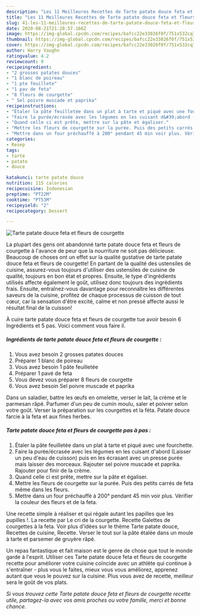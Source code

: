 ```yaml
---
description: "Les 11 Meilleures Recettes de Tarte patate douce feta et fleurs de courgette"
title: "Les 11 Meilleures Recettes de Tarte patate douce feta et fleurs de courgette"
slug: 41-les-11-meilleures-recettes-de-tarte-patate-douce-feta-et-fleurs-de-courgette
date: 2020-08-21T21:28:57.166Z
image: https://img-global.cpcdn.com/recipes/bafcc22e33026f0f/751x532cq70/tarte-patate-douce-feta-et-fleurs-de-courgette-photo-principale-de-la-recette.jpg
thumbnail: https://img-global.cpcdn.com/recipes/bafcc22e33026f0f/751x532cq70/tarte-patate-douce-feta-et-fleurs-de-courgette-photo-principale-de-la-recette.jpg
cover: https://img-global.cpcdn.com/recipes/bafcc22e33026f0f/751x532cq70/tarte-patate-douce-feta-et-fleurs-de-courgette-photo-principale-de-la-recette.jpg
author: Harry Vaughn
ratingvalue: 4.2
reviewcount: 9
recipeingredient:
- "2 grosses patates douces"
- "1 blanc de poireau"
- "1 pte feuillete"
- "1 pav de feta"
- "8 fleurs de courgette"
- " Sel poivre muscade et paprika"
recipeinstructions:
- "Étaler la pâte feuilletée dans un plat à tarte et piqué avec une fourchette."
- "Faire la purée/écrasée avec les légumes en les cuisant d&#39;abord (Laisser un peu d&#39;eau de cuisson) puis en les écrasant avec un presse purée mais laisser des morceaux. Rajouter sel poivre muscade et paprika. Rajouter pour finir de la crème."
- "Quand celle ci est prête, mettre sur la pâte et égaliser."
- "Mettre les fleurs de courgette sur la purée. Puis des petits carrés de feta même dans les fleurs."
- "Mettre dans un four préchauffé à 200° pendant 45 min voir plus. Vérifier la couleur des fleurs et de la feta."
categories:
- Resep
tags:
- tarte
- patate
- douce

katakunci: tarte patate douce 
nutrition: 115 calories
recipecuisine: Indonesian
preptime: "PT22M"
cooktime: "PT53M"
recipeyield: "2"
recipecategory: Dessert

---
```



![Tarte patate douce feta et fleurs de courgette](https://img-global.cpcdn.com/recipes/bafcc22e33026f0f/751x532cq70/tarte-patate-douce-feta-et-fleurs-de-courgette-photo-principale-de-la-recette.jpg)

La plupart des gens ont abandonné tarte patate douce feta et fleurs de courgette à l'avance de peur que la nourriture ne soit pas délicieuse. Beaucoup de choses ont un effet sur la qualité gustative de tarte patate douce feta et fleurs de courgette! En partant de la qualité des ustensiles de cuisine, assurez-vous toujours d'utiliser des ustensiles de cuisine de qualité, toujours en bon état et propres. Ensuite, le type d'ingrédients utilisés affecte également le goût, utilisez donc toujours des ingrédients frais. Ensuite, entraînez-vous davantage pour reconnaître les différentes saveurs de la cuisine, profitez de chaque processus de cuisson de tout cœur, car la sensation d'être excité, calme et non pressé affecte aussi le résultat final de la cuisson!

<!--inarticleads1-->

À cuire tarte patate douce feta et fleurs de courgette tue avoir besoin 6 Ingrédients et 5 pas. Voici comment vous faire il.

##### Ingrédients de tarte patate douce feta et fleurs de courgette :

1. Vous avez besoin 2 grosses patates douces
1. Préparer 1 blanc de poireau
1. Vous avez besoin 1 pâte feuilletée
1. Préparer 1 pavé de feta
1. Vous devez vous préparer 8 fleurs de courgette
1. Vous avez besoin  Sel poivre muscade et paprika


Dans un saladier, battre les œufs en omelette, verser le lait, la crème et le parmesan râpé. Parfumer d&#39;un peu de cumin moulu, saler et poivrer selon votre goût. Verser la préparation sur les courgettes et la féta. Patate douce farcie à la feta et aux fines herbes. 

<!--inarticleads2-->

##### Tarte patate douce feta et fleurs de courgette pas à pas :

1. Étaler la pâte feuilletée dans un plat à tarte et piqué avec une fourchette.
1. Faire la purée/écrasée avec les légumes en les cuisant d&#39;abord (Laisser un peu d&#39;eau de cuisson) puis en les écrasant avec un presse purée mais laisser des morceaux. Rajouter sel poivre muscade et paprika. Rajouter pour finir de la crème.
1. Quand celle ci est prête, mettre sur la pâte et égaliser.
1. Mettre les fleurs de courgette sur la purée. Puis des petits carrés de feta même dans les fleurs.
1. Mettre dans un four préchauffé à 200° pendant 45 min voir plus. Vérifier la couleur des fleurs et de la feta.


Une recette simple à réaliser et qui régale autant les papilles que les pupilles !. La recette par Le cri de la courgette. Recette Galettes de courgettes à la feta. Voir plus d&#39;idées sur le thème Tarte patate douce, Recettes de cuisine, Recette. Verser le tout sur la pâte étalée dans un moule à tarte et parsemer de gruyère râpé. 

<!--inarticleads1-->

<p>
Un repas fantastique et fait maison est le genre de chose que tout le monde garde à l'esprit. Utiliser ces Tarte patate douce feta et fleurs de courgette recette pour améliorer votre cuisine coïncide avec un athlète qui continue à s'entraîner - plus vous le faites, mieux vous vous améliorez, apprenez autant que vous le pouvez sur la cuisine. Plus vous avez de recette, meilleur sera le goût de vos plats.
</p>

<p>
<i>Si vous trouvez cette Tarte patate douce feta et fleurs de courgette recette utile, partagez-la avec vos amis proches ou votre famille, merci et bonne chance.</i>
</p>
